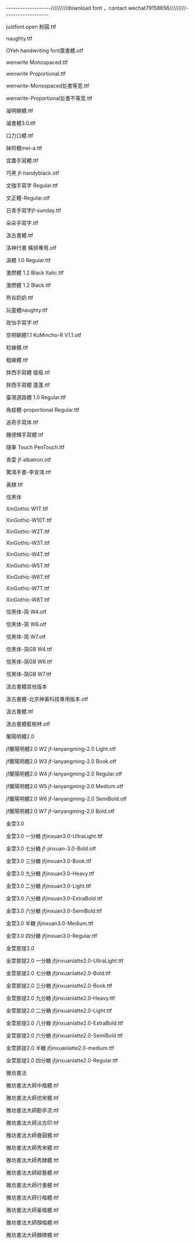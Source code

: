 -------------------/////////download font ，contact wechat79158656/////////-------------------

justfont open 粉圓.ttf

naughty.ttf

OYeh handwriting font葉書體.otf

wenwrite Monospaced.ttf

wenwrite Proportional.ttf

wenwrite-Monospaced彣書等宽.ttf

wenwrite-Proportional彣書不等宽.ttf

凝明朝體.ttf

凝書體3.0.ttf


口力口體.ttf

妹阿體mei-a.ttf

宜農手寫體.ttf

巧黑 jf-handyblack.otf

文強手寫字 Regular.ttf

文正體-Regular.otf

日青手寫字jf-sunday.ttf

朵朵手寫字.ttf

汲古書體.ttf

洛神行書 橫排專用.otf

淚體 1.0 Regular.ttf

激燃體 1.2 Black Italic.ttf

激燃體 1.2 Black.ttf

熊谷奶奶.ttf

玩童體naughty.ttf

玫怡手寫字.ttf

空明朝體1.1 KuMincho-R V1.1.otf

粒線體.ttf

粗線體.ttf

胖西手寫體 瘦瘦.ttf

胖西手寫體 蓬蓬.ttf

臺灣道路體 1.0 Regular.ttf

角蛙體-proportional Regular.ttf

追奇手寫体.ttf

鍾德輝手寫體.ttf

隨筆 Touch PenTouch.ttf

青雲 jf-albatron.otf

驚鴻手書-李宣鴻.ttf

黃隸.ttf


信黑体

XinGothic W1T.ttf

XinGothic-W10T.ttf

XinGothic-W2T.ttf

XinGothic-W3T.ttf

XinGothic-W4T.ttf

XinGothic-W5T.ttf

XinGothic-W6T.ttf

XinGothic-W7T.ttf

XinGothic-W8T.ttf

信黑体-简 W4.otf

信黑体-简 W6.otf

信黑体-简 W7.otf

信黑体-简GB W4.ttf

信黑体-简GB W6.ttf

信黑体-简GB W7.ttf




汲古書體其他版本

汲古書體-北京神黃科技專用版本.otf

汲古書體.ttf

汲古書體藍樹林.otf

蘭陽明體2.0

jf蘭陽明體2.0 W2 jf-lanyangming-2.0 Light.otf

jf蘭陽明體2.0 W3 jf-lanyangming-2.0 Book.otf

jf蘭陽明體2.0 W4 jf-lanyangming-2.0 Regular.otf

jf蘭陽明體2.0 W5 jf-lanyangming-2.0 Medium.otf

jf蘭陽明體2.0 W6 jf-lanyangming-2.0 SemiBold.otf

jf蘭陽明體2.0 W7 jf-lanyangming-2.0 Bold.otf


金萱3.0

金萱3.0 一分糖 jfjinxuan3.0-UltraLight.ttf

金萱3.0 七分糖 jf-jinxuan-3.0-Bold.otf

金萱3.0 三分糖 jfjinxuan3.0-Book.ttf

金萱3.0 九分糖 jfjinxuan3.0-Heavy.ttf

金萱3.0 二分糖 jfjinxuan3.0-Light.ttf

金萱3.0 八分糖 jfjinxuan3.0-ExtraBold.ttf

金萱3.0 六分糖 jfjinxuan3.0-SemiBold.ttf

金萱3.0 半糖 jfjinxuan3.0-Medium.ttf

金萱3.0 四分糖 jfjinxuan3.0-Regular.ttf


金萱那提2.0

金萱那提2.0 一分糖 jfjinxuanlatte2.0-UltraLight.ttf

金萱那提2.0 七分糖 jfjinxuanlatte2.0-Bold.ttf

金萱那提2.0 三分糖 jfjinxuanlatte2.0-Book.ttf

金萱那提2.0 九分糖 jfjinxuanlatte2.0-Heavy.ttf

金萱那提2.0 二分糖 jfjinxuanlatte2.0-Light.ttf

金萱那提2.0 八分糖 jfjinxuanlatte2.0-ExtraBold.ttf

金萱那提2.0 六分糖 jfjinxuanlatte2.0-SemiBold.ttf

金萱那提2.0 半糖 jfjinxuanlatte2.0-medium.ttf

金萱那提2.0 四分糖 jfjinxuanlatte2.0-Regular.ttf


雅坊書法

雅坊書法大師中楷體.ttf

雅坊書法大師仿宋體.ttf

雅坊書法大師勘亭流.ttf

雅坊書法大師淡古印.ttf

雅坊書法大師疊圓體.ttf

雅坊書法大師秀宋體.ttf

雅坊書法大師秀隸體.ttf

雅坊書法大師綜藝體.ttf

雅坊書法大師行書體.ttf

雅坊書法大師行楷體.ttf

雅坊書法大師豪楷體.ttf

雅坊書法大師顏楷體.ttf

雅坊書法大師魏碑體.ttf

